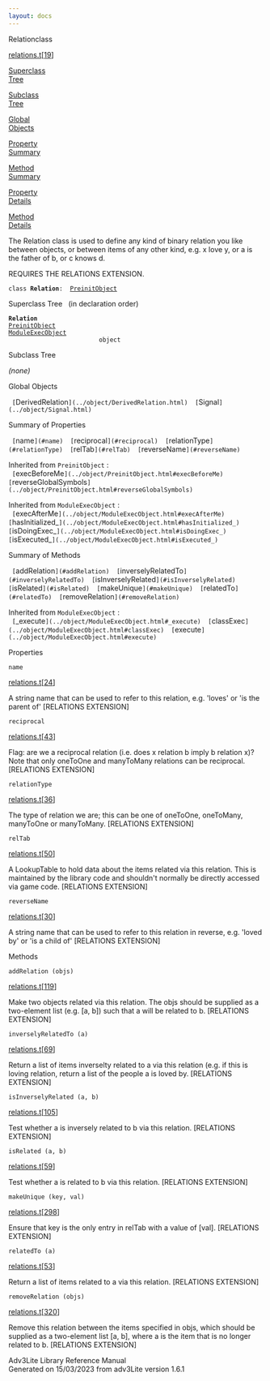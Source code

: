 ```yaml
---
layout: docs
---
```

<span class="title">Relation</span><span class="type">class</span>

[relations.t](../file/relations.t.html)\[[19](../source/relations.t.html#19)\]

[Superclass  
Tree](#_SuperClassTree_)

[Subclass  
Tree](#_SubClassTree_)

[Global  
Objects](#_ObjectSummary_)

[Property  
Summary](#_PropSummary_)

[Method  
Summary](#_MethodSummary_)

[Property  
Details](#_Properties_)

[Method  
Details](#_Methods_)

<div class="fdesc">

The Relation class is used to define any kind of binary relation you
like between objects, or between items of any other kind, e.g. x love y,
or a is the father of b, or c knows d.

REQUIRES THE RELATIONS EXTENSION.

`class `**`Relation`**` :   `[`PreinitObject`](../object/PreinitObject.html)

</div>

<span id="_SuperClassTree_"></span>

<div class="mjhd">

<span class="hdln">Superclass Tree</span>   (in declaration order)

</div>

**`Relation`**  
[`PreinitObject`](../object/PreinitObject.html)  
[`ModuleExecObject`](../object/ModuleExecObject.html)  
`                         object`  
<span id="_SubClassTree_"></span>

<div class="mjhd">

<span class="hdln">Subclass Tree</span>  

</div>

*(none)* <span id="_ObjectSummary_"></span>

<div class="mjhd">

<span class="hdln">Global Objects</span>  

</div>

` [`DerivedRelation`](../object/DerivedRelation.html)  [`Signal`](../object/Signal.html)  `
<span id="_PropSummary_"></span>

<div class="mjhd">

<span class="hdln">Summary of Properties</span>  

</div>

` [`name`](#name)  [`reciprocal`](#reciprocal)  [`relationType`](#relationType)  [`relTab`](#relTab)  [`reverseName`](#reverseName)  `

Inherited from `PreinitObject` :  
` [`execBeforeMe`](../object/PreinitObject.html#execBeforeMe)  [`reverseGlobalSymbols`](../object/PreinitObject.html#reverseGlobalSymbols)  `

Inherited from `ModuleExecObject` :  
` [`execAfterMe`](../object/ModuleExecObject.html#execAfterMe)  [`hasInitialized_`](../object/ModuleExecObject.html#hasInitialized_)  [`isDoingExec_`](../object/ModuleExecObject.html#isDoingExec_)  [`isExecuted_`](../object/ModuleExecObject.html#isExecuted_)  `

<span id="_MethodSummary_"></span>

<div class="mjhd">

<span class="hdln">Summary of Methods</span>  

</div>

` [`addRelation`](#addRelation)  [`inverselyRelatedTo`](#inverselyRelatedTo)  [`isInverselyRelated`](#isInverselyRelated)  [`isRelated`](#isRelated)  [`makeUnique`](#makeUnique)  [`relatedTo`](#relatedTo)  [`removeRelation`](#removeRelation)  `



Inherited from `ModuleExecObject` :  
` [`_execute`](../object/ModuleExecObject.html#_execute)  [`classExec`](../object/ModuleExecObject.html#classExec)  [`execute`](../object/ModuleExecObject.html#execute)  `

<span id="_Properties_"></span>

<div class="mjhd">

<span class="hdln">Properties</span>  

</div>

<span id="name"></span>

`name`

[relations.t](../file/relations.t.html)\[[24](../source/relations.t.html#24)\]

<div class="desc">

A string name that can be used to refer to this relation, e.g. 'loves'
or 'is the parent of' \[RELATIONS EXTENSION\]

</div>

<span id="reciprocal"></span>

`reciprocal`

[relations.t](../file/relations.t.html)\[[43](../source/relations.t.html#43)\]

<div class="desc">

Flag: are we a reciprocal relation (i.e. does x relation b imply b
relation x)? Note that only oneToOne and manyToMany relations can be
reciprocal. \[RELATIONS EXTENSION\]

</div>

<span id="relationType"></span>

`relationType`

[relations.t](../file/relations.t.html)\[[36](../source/relations.t.html#36)\]

<div class="desc">

The type of relation we are; this can be one of oneToOne, oneToMany,
manyToOne or manyToMany. \[RELATIONS EXTENSION\]

</div>

<span id="relTab"></span>

`relTab`

[relations.t](../file/relations.t.html)\[[50](../source/relations.t.html#50)\]

<div class="desc">

A LookupTable to hold data about the items related via this relation.
This is maintained by the library code and shouldn't normally be
directly accessed via game code. \[RELATIONS EXTENSION\]

</div>

<span id="reverseName"></span>

`reverseName`

[relations.t](../file/relations.t.html)\[[30](../source/relations.t.html#30)\]

<div class="desc">

A string name that can be used to refer to this relation in reverse,
e.g. 'loved by' or 'is a child of' \[RELATIONS EXTENSION\]

</div>

<span id="_Methods_"></span>

<div class="mjhd">

<span class="hdln">Methods</span>  

</div>

<span id="addRelation"></span>

`addRelation (objs)`

[relations.t](../file/relations.t.html)\[[119](../source/relations.t.html#119)\]

<div class="desc">

Make two objects related via this relation. The objs should be supplied
as a two-element list (e.g. \[a, b\]) such that a will be related to b.
\[RELATIONS EXTENSION\]

</div>

<span id="inverselyRelatedTo"></span>

`inverselyRelatedTo (a)`

[relations.t](../file/relations.t.html)\[[69](../source/relations.t.html#69)\]

<div class="desc">

Return a list of items inverselty related to a via this relation (e.g.
if this is loving relation, return a list of the people a is loved by.
\[RELATIONS EXTENSION\]

</div>

<span id="isInverselyRelated"></span>

`isInverselyRelated (a, b)`

[relations.t](../file/relations.t.html)\[[105](../source/relations.t.html#105)\]

<div class="desc">

Test whether a is inversely related to b via this relation. \[RELATIONS
EXTENSION\]

</div>

<span id="isRelated"></span>

`isRelated (a, b)`

[relations.t](../file/relations.t.html)\[[59](../source/relations.t.html#59)\]

<div class="desc">

Test whether a is related to b via this relation. \[RELATIONS
EXTENSION\]

</div>

<span id="makeUnique"></span>

`makeUnique (key, val)`

[relations.t](../file/relations.t.html)\[[298](../source/relations.t.html#298)\]

<div class="desc">

Ensure that key is the only entry in relTab with a value of \[val\].
\[RELATIONS EXTENSION\]

</div>

<span id="relatedTo"></span>

`relatedTo (a)`

[relations.t](../file/relations.t.html)\[[53](../source/relations.t.html#53)\]

<div class="desc">

Return a list of items related to a via this relation. \[RELATIONS
EXTENSION\]

</div>

<span id="removeRelation"></span>

`removeRelation (objs)`

[relations.t](../file/relations.t.html)\[[320](../source/relations.t.html#320)\]

<div class="desc">

Remove this relation between the items specified in objs, which should
be supplied as a two-element list \[a, b\], where a is the item that is
no longer related to b. \[RELATIONS EXTENSION\]

</div>

<div class="ftr">

Adv3Lite Library Reference Manual  
Generated on 15/03/2023 from adv3Lite version 1.6.1

</div>
